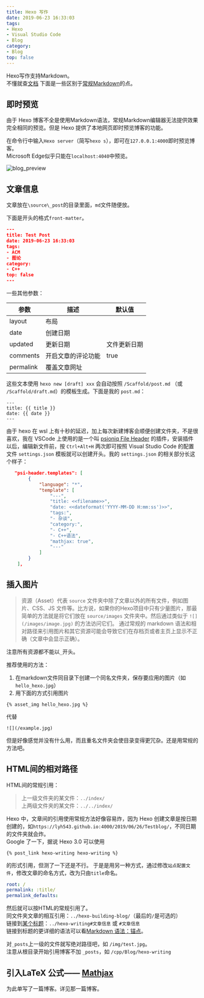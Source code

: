 ```yaml
---
title: Hexo 写作
date: 2019-06-23 16:33:03
tags:
- Hexo
- Visual Studio Code
- Blog
category:
- Blog
top: false
---
```


Hexo写作支持Markdown。  
不懂就查[文档](https://hexo.io/zh-cn/docs/writing)
下面是一些区别于[常规Markdown](../markdown-grammar)的点。

## 即时预览

由于 Hexo 博客不全是使用Markdown语法，常规Markdown编辑器无法提供效果完全相同的预览。但是 Hexo 提供了本地网页即时预览博客的功能。

在命令行中输入`Hexo server`（简写`hexo s`），即可在`127.0.0.1:4000`即时预览博客。  
Microsoft Edge似乎只能在`localhost:4040`中预览。

![blog_preview](blog_preview.jpg)

## 文章信息

文章放在`\source\_post`的目录里面，`md`文件随便放。

下面是开头的格式`front-matter`。

```json
---
title: Test Post
date: 2019-06-23 16:33:03
tags:
- ACM
- 图论
category:
- C++
top: false
---
```

一些其他参数：

参数|描述|默认值
-|-|-
layout|布局|
date|创建日期|
updated|更新日期|文件更新日期
comments|开启文章的评论功能|true
permalink|覆盖文章网址|

这些文本使用 `hexo new [draft] xxx` 会自动按照 `/Scaffold/post.md` （或 `/Scaffold/draft.md`）的模板生成。下面是我的 `post.md`：  

```
---
title: {{ title }}
date: {{ date }}
---
```

由于 hexo 在 wsl 上有十秒的延迟，加上每次新建博客会顺便创建文件夹，不是很喜欢，我在 VSCode 上使用的是一个叫 [psioniq File Header](https://marketplace.visualstudio.com/items?itemName=psioniq.psi-header) 的插件，安装插件以后，编辑新文件前，按 `Ctrl+Alt+H` 两次即可按照 Visual Studio Code 的配置文件 `settings.json` 模板就可以创建开头。我的 `settings.json` 的相关部分长这个样子：

```json
   "psi-header.templates": [
		{
			"language": "*",
			"template": [
                "---",
                "title: <<filename>>",
                "date: <<dateformat('YYYY-MM-DD H:mm:ss')>>",
                "tags:",
                "- 杂谈",
                "category:",
                "- C++",
                "- C++语法",
                "mathjax: true",
                "---"
			]
		}
	],
```

## 插入图片

> 资源（Asset）代表 `source` 文件夹中除了文章以外的所有文件，例如图片、CSS、JS 文件等。比方说，如果你的Hexo项目中只有少量图片，那最简单的方法就是将它们放在 `source/images` 文件夹中。然后通过类似于 `![](/images/image.jpg)` 的方法访问它们。
> 通过常规的 markdown 语法和相对路径来引用图片和其它资源可能会导致它们在存档页或者主页上显示不正确（文章中会显示正确）。

注意所有资源都不能以`_`开头。

推荐使用的方法：

1. 在markdown文件同目录下创建一个同名文件夹，保存要应用的图片（如`hello_hexo.jpg`）  
2. 用下面的方式引用图片

```
{% asset_img hello_hexo.jpg %}
```

代替

```
![](/example.jpg)
```

但是好像感觉并没有什么用，而且重名文件夹会使目录变得更冗杂。还是用常规的方法吧。

## HTML间的相对路径

HTML间的常规引用：

> 上一级文件夹的某文件：`../index/`  
> 上两级文件夹的某文件：`../../index/`

Hexo 中，文章间的引用使用常规方法好像容易炸，因为 Hexo 创建文章是按日期创建的，如`https://lyh543.github.io:4000/2019/06/26/Testblog/`，不同日期的文件夹就会炸。  
Google 了一下，据说 Hexo 3.0 可以使用

```{% post_link hexo-writing hexo-writing %}```

的形式引用，但测了一下还是不行。
于是是用另一种方式，通过修改`站点配置文件`，修改文章的命名方式，改为只由`title`命名。

```yml
root: /
permalink: :title/
permalink_defaults:
```

然后就可以按HTML的常规引用了。  
同文件夹文章的相互引用：`../hexo-building-blog/`（最后的`/`是可选的）  
链接到[某个标题](#文章信息)：`../hexo-writing#文章信息` 或 `#文章信息`  
链接到标题的更详细的语法可以看[Markdown 语法：锚点](../markdown-grammar#锚点anchor)。

对`_posts`上一级的文件就写绝对路径吧，如 `/img/test.jpg`。  
注意从根目录开始引用博客不加 `_posts`，如 `/cpp/Blog/hexo-writing`

## 引入LaTeX 公式—— [Mathjax](../../LaTeX/Hexo插入LaTeX公式)

为此单写了一篇博客。详见那一篇博客。
